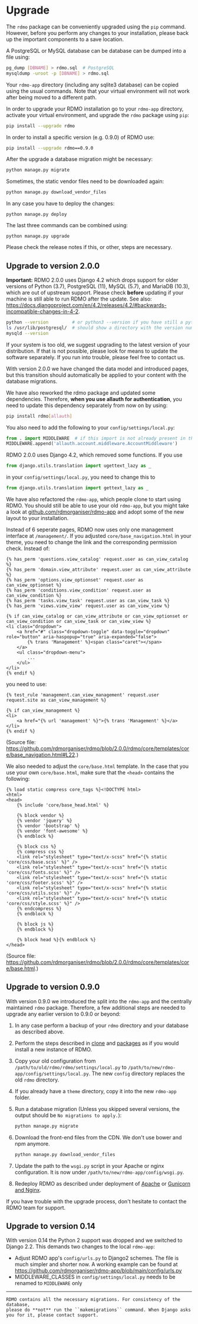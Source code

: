 # Upgrade

The `rdmo` package can be conveniently upgraded using the `pip` command. However, before you perform any changes to your installation, please back up the important components to a save location.

A PostgreSQL or MySQL database can be database can be dumped into a file using:

```bash
pg_dump [DBNAME] > rdmo.sql  # PostgreSQL
mysqldump -uroot -p [DBNAME] > rdmo.sql
```

Your `rdmo-app` directory (including any sqlite3 database) can be copied using the usual commands. Note that your virtual environment will not work after being moved to a different path.

In order to upgrade your RDMO installation go to your `rdmo-app` directory, activate your virtual environment, and upgrade the `rdmo` package using `pip`:

```bash
pip install --upgrade rdmo
```

In order to install a specific version (e.g. 0.9.0) of RDMO use:

```bash
pip install --upgrade rdmo==0.9.0
```

After the upgrade a database migration might be necessary:

```bash
python manage.py migrate
```

Sometimes, the static vendor files need to be downloaded again:

```bash
python manage.py download_vendor_files
```

In any case you have to deploy the changes:

```
python manage.py deploy
```

The last three commands can be combined using:

```
python manage.py upgrade
```

Please check the release notes if this, or other, steps are necessary.

## Upgrade to version 2.0.0

**Important:** RDMO 2.0.0 uses Django 4.2 which drops support for older versions of Python (3.7), PostgreSQL (11), MySQL (5.7), and MariaDB (10.3), which are out of upstream support. Please check **before** updating if your machine is still able to run RDMO after the update. See also: https://docs.djangoproject.com/en/4.2/releases/4.2/#backwards-incompatible-changes-in-4-2.

```bash
python --version         # or python3 --version if you have still a python2 version
ls /usr/lib/postgresql/  # should show a directory with the version number
mysqld --version
``` 

If your system is too old, we suggest upgrading to the latest version of your distribution. If that is not possible, please look for means to update the software separately. If you run into trouble, please feel free to contact us.

With version 2.0.0 we have changed the data model and introduced pages, but this transition should automatically be applied to your content with the database migrations.

We have also reworked the rdmo package and updated some dependencies. Therefore, **when you use allauth for authentication**, you need to update this dependency separately from now on by using:

```bash
pip install rdmo[allauth]
```

You also need to add the following to your `config/settings/local.py`:

```python
from . import MIDDLEWARE  # if this import is not already present in the file
MIDDLEWARE.append('allauth.account.middleware.AccountMiddleware')
```

RDMO 2.0.0 uses Django 4.2, which removed some functions. If you use

```python
from django.utils.translation import ugettext_lazy as _
```

in your `config/settings/local.py`, you need to change this to

```python
from django.utils.translation import gettext_lazy as _
```

We have also refactored the `rdmo-app`, which people clone to start using RDMO. You should still be able to use your old `rdmo-app`, but you might take a look at [github.com/rdmorganiser/rdmo-app](https://github.com/rdmorganiser/rdmo-app) and adopt some of the new layout to your installation.

Instead of 6 seperate pages, RDMO now uses only one management interface at `/management/`. If you adjusted `core/base_navigation.html` in your theme, you need to change the link and the corresponding permission check. Instead of:

```django
{% has_perm 'questions.view_catalog' request.user as can_view_catalog %}
{% has_perm 'domain.view_attribute' request.user as can_view_attribute %}
{% has_perm 'options.view_optionset' request.user as can_view_optionset %}
{% has_perm 'conditions.view_condition' request.user as can_view_condition %}
{% has_perm 'tasks.view_task' request.user as can_view_task %}
{% has_perm 'views.view_view' request.user as can_view_view %}

{% if can_view_catalog or can_view_attribute or can_view_optionset or can_view_condition or can_view_task or can_view_view %}
<li class="dropdown">
    <a href="#" class="dropdown-toggle" data-toggle="dropdown" role="button" aria-haspopup="true" aria-expanded="false">
        {% trans 'Management' %}<span class="caret"></span>
    </a>
    <ul class="dropdown-menu">
        ...
    </ul>
</li>
{% endif %}
```

you need to use:

```django
{% test_rule 'management.can_view_management' request.user request.site as can_view_management %}

{% if can_view_management %}
<li>
    <a href="{% url 'management' %}">{% trans 'Management' %}</a>
</li>
{% endif %}
```

(Source file: https://github.com/rdmorganiser/rdmo/blob/2.0.0/rdmo/core/templates/core/base_navigation.html#L22.)

We also needed to adjust the `core/base.html` template. In the case that you use your own `core/base.html`, make sure that the `<head>` contains the following:

```django
{% load static compress core_tags %}<!DOCTYPE html>
<html>
<head>
    {% include 'core/base_head.html' %}

    {% block vendor %}
    {% vendor 'jquery' %}
    {% vendor 'bootstrap' %}
    {% vendor 'font-awesome' %}
    {% endblock %}

    {% block css %}
    {% compress css %}
    <link rel="stylesheet" type="text/x-scss" href="{% static 'core/css/base.scss' %}" />
    <link rel="stylesheet" type="text/x-scss" href="{% static 'core/css/fonts.scss' %}" />
    <link rel="stylesheet" type="text/x-scss" href="{% static 'core/css/footer.scss' %}" />
    <link rel="stylesheet" type="text/x-scss" href="{% static 'core/css/utils.scss' %}" />
    <link rel="stylesheet" type="text/x-scss" href="{% static 'core/css/style.scss' %}" />
    {% endcompress %}
    {% endblock %}

    {% block js %}
    {% endblock %}

    {% block head %}{% endblock %}
</head>
```

(Source file: https://github.com/rdmorganiser/rdmo/blob/2.0.0/rdmo/core/templates/core/base.html.)

## Upgrade to version 0.9.0

With version 0.9.0 we introduced the split into the `rdmo-app` and the centrally maintained `rdmo` package. Therefore, a few additional steps are needed to upgrade any earlier version to 0.9.0 or beyond:

1.  In any case perform a backup of your `rdmo` directory and your database as described above.

1.  Perform the steps described in [clone](../installation/clone) and [packages](../installation/packages) as if you would install a new instance of RDMO.

1.  Copy your old configuration from `/path/to/old/rdmo/rdmo/settings/local.py` to `/path/to/new/rdmo-app/config/settings/local.py`. The new `config` directory replaces the old `rdmo` directory.

1.  If you already have a `theme` directory, copy it into the new `rdmo-app` folder.

1.  Run a database migration (Unless you skipped several versions, the output should be `No migrations to apply.`):

    ```bash
    python manage.py migrate
    ```

1.  Download the front-end files from the CDN. We don't use bower and npm anymore.

    ```bash
    python manage.py download_vendor_files
    ```

1.  Update the path to the `wsgi.py` script in your Apache or nginx configuration. It is now under `/path/to/new/rdmo-app/config/wsgi.py`.

1.  Redeploy RDMO as described under deployment of [Apache](../deployment/apache) or [Gunicorn and Nginx](../deployment/gunicorn).

If you have trouble with the upgrade process, don't hesitate to contact the RDMO team for support.

## Upgrade to version 0.14

With version 0.14 the Python 2 support was dropped and we switched to Django 2.2. This demands two changes to the local `rdmo-app`:

* Adjust RDMO app's `config/urls.py` to Django2 schemes. The file is much simpler and shorter now. A working example can be found at https://github.com/rdmorganiser/rdmo-app/blob/main/config/urls.py
* MIDDLEWARE_CLASSES in `config/settings/local.py` needs to be renamed to `MIDDLEWARE` only

---

```{warning}
RDMO contains all the necessary migrations. For consistency of the database,
please do **not** run the ``makemigrations`` command. When Django asks you for it, please contact support.
```